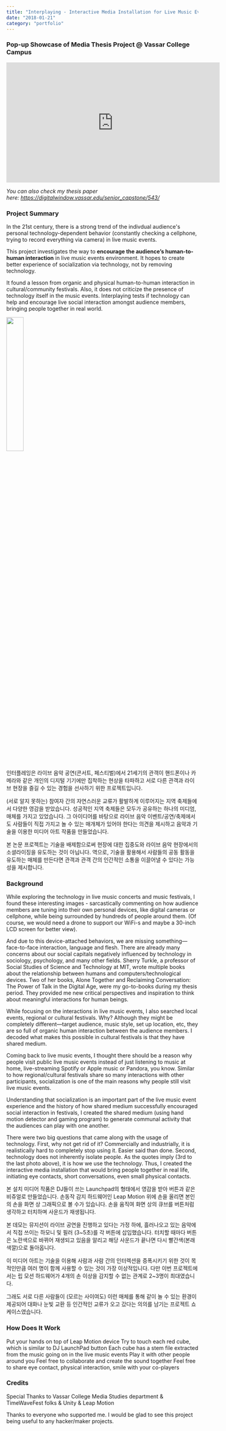 ```yaml
---
title: "Interplaying - Interactive Media Installation for Live Music Events (Thesis, Vassar '16)"
date: "2018-01-21"
category: "portfolio"
---
```


### Pop-up Showcase of Media Thesis Project @ Vassar College Campus

<iframe width="560" height="315" src="https://www.youtube.com/embed/hgD8w5DXE-k" frameborder="0" allow="accelerometer; autoplay; clipboard-write; encrypted-media; gyroscope; picture-in-picture" allowfullscreen></iframe>

*You can also check my thesis paper here: https://digitalwindow.vassar.edu/senior_capstone/543/*

### Project Summary

In the 21st century, there is a strong trend of the indivdual audience's personal technology-dependent behavior (constantly checking a cellphone, trying to record everything via camera) in live music events. 

This project investigates the way to **encourage the audience’s human-to-human interaction** in live music events environment. It hopes to create better experience of socialization via technology, not by removing technology.

It found a lesson from organic and physical human-to-human interaction in cultural/community festivals. Also, it does not criticize the presence of technology itself in the music events. Interplaying tests if technology can help and encourage live social interaction amongst audience members, bringing people together in real world. 

<img src="/thesis19.png" width="30%">

인터플레잉은 라이브 음악 공연(콘서트, 페스티벌)에서 21세기의 관객이 핸드폰이나 카메라와 같은 개인의 디지털 기기에만 집착하는 현상을 타파하고 서로 다른 관객과 라이브 현장을 즐길 수 있는 경험을 선사하기 위한 프로젝트입니다. 

(서로 알지 못하는) 참여자 간의 자연스러운 교류가 활발하게 이루어지는 지역 축제들에서 다양한 영감을 받았습니다. 성공적인 지역 축제들은 모두가 공유하는 하나의 미디엄, 매체를 가지고 있었습니다. 그 아이디어를 바탕으로 라이브 음악 이벤트/공연/축제에서도 사람들이 직접 가지고 놀 수 있는 매개체가 있어야 한다는 의견을 제시하고 음악과 기술을 이용한 미디어 아트 작품을 만들었습니다.

본 논문 프로젝트는 기술을 배제함으로써 현장에 대한 집중도와 라이브 음악 현장에서의 소셜라이징을 유도하는 것이 아닙니다. 역으로, 기술을 활용해서 사람들의 공동 활동을 유도하는 매체를 만든다면 관객과 관객 간의 인간적인 소통을 이끌어낼 수 있다는 가능성을 제시합니다.

### Background

While exploring the technology in live music concerts and music festivals, I found these interesting images - sarcastically commenting on how audience members are tuning into their own personal devices, like digital cameras or cellphone, while being surrounded by hundreds of people around them. (Of course, we would need a drone to support our WiFi-s and maybe a 30-inch LCD screen for better view).



And due to this device-attached behaviors, we are missing something—face-to-face interaction, language and flesh. There are already many concerns about our social capitals negatively influenced by technology in sociology, psychology, and many other fields. Sherry Turkle, a professor of Social Studies of Science and Technology at MIT, wrote multiple books about the relationship between humans and computers/technological devices. Two of her books, Alone Together and Reclaiming Conversation: The Power of Talk in the Digital Age, were my go-to-books during my thesis period. They provided me new critical perspectives and inspiration to think about meaningful interactions for human beings.

While focusing on the interactions in live music events, I also searched local events, regional or cultural festivals. Why? Although they might be completely different—target audience, music style, set up location, etc, they are so full of organic human interaction between the audience members. I decoded what makes this possible in cultural festivals is that they have shared medium.

Coming back to live music events, I thought there should be a reason why people visit public live music events instead of just listening to music at home, live-streaming Spotify or Apple music or Pandora, you know. Similar to how regional/cultural festivals share so many interactions with other participants, socialization is one of the main reasons why people still visit live music events.

Understanding that socialization is an important part of the live music event experience and the history of how shared medium successfully encouraged social interaction in festivals, I created the shared medium (using hand motion detector and gaming program) to generate communal activity that the audiences can play with one another.

There were two big questions that came along with the usage of technology. First, why not get rid of it? Commercially and industrially, it is realistically hard to completely stop using it. Easier said than done. Second, technology does not inherently isolate people. As the quotes imply (3rd to the last photo above), it is how we use the technology. Thus, I created the interactive media installation that would bring people together in real life, initiating eye contacts, short conversations, even small physical contacts.

본 설치 미디어 작품은 DJ들이 쓰는 Launchpad의 형태에서 영감을 받아 버튼과 같은 비쥬얼로 만들었습니다. 손동작 감지 하드웨어인 Leap Motion 위에 손을 올리면 본인의 손을 화면 상 그래픽으로 볼 수가 있습니다. 손을 움직여 화면 상의 큐브를 버튼처럼 생각하고 터치하며 사운드가 재생됩니다. 

본 데모는 뮤지션이 라이브 공연을 진행하고 있다는 가정 하에, 흘러나오고 있는 음악에서 직접 쓰이는 하모니 및 필러 (3~5초)를 각 버튼에 삽입했습니다. 터치할 때마다 버튼은 노란색으로 바뀌어 재생되고 있음을 알리고 해당 사운드가 끝나면 다시 빨간색(본래 색깔)으로 돌아옵니다. 

이 미디어 아트는 기술을 이용해 사람과 사람 간의 인터렉션을 증폭시키기 위한 것이 목적인만큼 여러 명이 함께 사용할 수 있는 것이 가장 이상적입니다. 다만 이번 프로젝트에서는 립 모션 하드웨어가 4개의 손 이상을 감지할 수 없는 관계로 2~3명이 최대였습니다. 

그래도 서로 다른 사람들이 (모르는 사이여도) 이런 매체를 통해 같이 놀 수 있는 환경이 제공되어 대화나 눈빛 교환 등 인간적인 교류가 오고 갔다는 의의를 남기는 프로젝트 쇼케이스였습니다.

### How Does It Work

Put your hands on top of Leap Motion device
Try to touch each red cube, which is similar to DJ LaunchPad button
Each cube has a stem file extracted from the music going on in the live music events
Play it with other people around you
Feel free to collaborate and create the sound together
Feel free to share eye contact, physical interaction, smile with your co-players


### Credits

Special Thanks to Vassar College Media Studies department
& TimeWaveFest folks & Unity & Leap Motion

Thanks to everyone who supported me. I would be glad to see this project being useful to any hacker/maker projects.